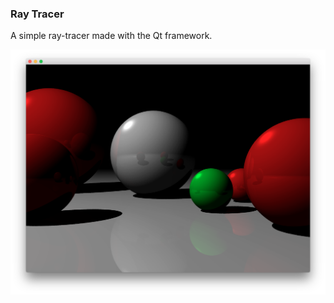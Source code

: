 ### Ray Tracer

A simple ray-tracer made with the Qt framework.

![ray-tracer](https://raw.githubusercontent.com/BrentChesny/raytracer/master/images/example.png?token=ABYd21l4N-6H7S3nSyDE7yxBI2mOz213ks5ZSGOmwA%3D%3D)

